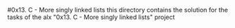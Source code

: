 #0x13. C - More singly linked lists
this directory contains the solution for the tasks of the alx "0x13. C - More singly linked lists" project
